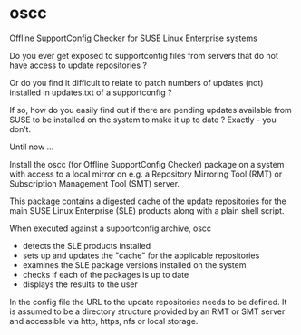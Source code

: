 # oscc
Offline SupportConfig Checker for SUSE Linux Enterprise systems

Do you ever get exposed to supportconfig files from servers that do not have access to update repositories ? 

Or do you find it difficult to relate to patch numbers of updates (not) installed in updates.txt of a supportconfig ?

If so, how do you easily find out if there are pending updates available from SUSE to be installed on the system to make it up to date ?
Exactly - you don’t.

Until now ...

Install the oscc (for Offline SupportConfig Checker) package on a system with access to a local mirror on e.g. a Repository Mirroring Tool (RMT) or Subscription Management Tool (SMT) server.

This package contains a digested cache of the update repositories for the main SUSE Linux Enterprise (SLE) products along with a plain shell script.

When executed against a supportconfig archive, oscc
- detects the SLE products installed
- sets up and updates the "cache" for the applicable repositories
- examines the SLE package versions installed on the system
- checks if each of the packages is up to date
- displays the results to the user

In the config file the URL to the update repositories needs to be defined. It is assumed to be a directory structure provided by an RMT or SMT server and accessible via http, https, nfs or local storage.
